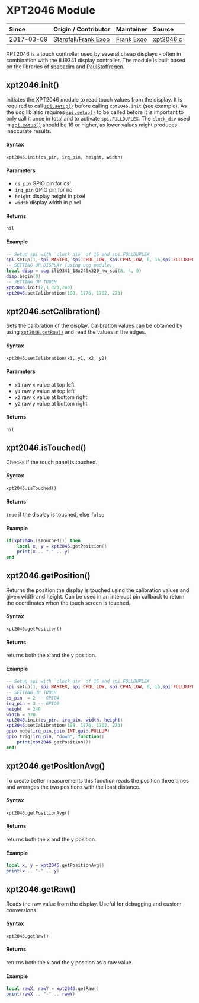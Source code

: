 # XPT2046 Module
| Since  | Origin / Contributor  | Maintainer  | Source  |
| :----- | :-------------------- | :---------- | :------ |
| 2017-03-09| [Starofall](https://github.com/nodemcu/nodemcu-firmware/pull/1242)/[Frank Exoo](https://github.com/FrankX0) | [Frank Exoo](https://github.com/FrankX0) | [xpt2046.c](../../../app/modules/xpt2046.c)|

XPT2046 is a touch controller used by several cheap displays - often in combination with the ILI9341 display controller.
The module is built based on the libraries of [spapadim](https://github.com/spapadim/XPT2046/) and [PaulStoffregen](https://github.com/PaulStoffregen/XPT2046_Touchscreen).


## xpt2046.init()
Initiates the XPT2046 module to read touch values from the display. It is required to call [`spi.setup()`](spi.md#spisetup) before calling `xpt2046.init` (see example).
As the ucg lib also requires [`spi.setup()`](spi.md#spisetup) to be called before it is important to only call it once in total and to activate `spi.FULLDUPLEX`.
The `clock_div` used in [`spi.setup()`](spi.md#spisetup) should be 16 or higher, as lower values might produces inaccurate results.

#### Syntax
`xpt2046.init(cs_pin, irq_pin, height, width)`

#### Parameters
- `cs_pin` GPIO pin for cs
- `irq_pin` GPIO pin for irq
- `height` display height in pixel
- `width` display width in pixel

#### Returns
`nil`

#### Example
```lua
-- Setup spi with `clock_div` of 16 and spi.FULLDUPLEX
spi.setup(1, spi.MASTER, spi.CPOL_LOW, spi.CPHA_LOW, 8, 16,spi.FULLDUPLEX)
-- SETTING UP DISPLAY (using ucg module)
local disp = ucg.ili9341_18x240x320_hw_spi(8, 4, 0)
disp:begin(0)
-- SETTING UP TOUCH
xpt2046.init(2,1,320,240)
xpt2046.setCalibration(198, 1776, 1762, 273)
```


## xpt2046.setCalibration()
Sets the calibration of the display. Calibration values can be obtained by using [`xpt2046.getRaw()`](#xpt2046getraw) and read the values in the edges.

#### Syntax
`xpt2046.setCalibration(x1, y1, x2, y2)`

#### Parameters
- `x1` raw x value at top left
- `y1` raw y value at top left
- `x2` raw x value at bottom right
- `y2` raw y value at bottom right

#### Returns
`nil`


## xpt2046.isTouched()
Checks if the touch panel is touched.

#### Syntax
`xpt2046.isTouched()`

#### Returns
`true` if the display is touched, else `false`

#### Example
```lua
if(xpt2046.isTouched()) then
	local x, y = xpt2046.getPosition()
	print(x .. "-" .. y)
end
```


## xpt2046.getPosition()
Returns the position the display is touched using the calibration values and given width and height.
Can be used in an interrupt pin callback to return the coordinates when the touch screen is touched.

#### Syntax
`xpt2046.getPosition()`

#### Returns
returns both the x and the y position.

#### Example
```lua
-- Setup spi with `clock_div` of 16 and spi.FULLDUPLEX
spi.setup(1, spi.MASTER, spi.CPOL_LOW, spi.CPHA_LOW, 8, 16,spi.FULLDUPLEX)
-- SETTING UP TOUCH
cs_pin  = 2 -- GPIO4
irq_pin = 3 -- GPIO0
height  = 240
width = 320
xpt2046.init(cs_pin, irq_pin, width, height)
xpt2046.setCalibration(198, 1776, 1762, 273)
gpio.mode(irq_pin,gpio.INT,gpio.PULLUP)
gpio.trig(irq_pin, "down", function()
    print(xpt2046.getPosition())
end)
```


## xpt2046.getPositionAvg()
To create better measurements this function reads the position three times and averages the two positions with the least distance.

#### Syntax
`xpt2046.getPositionAvg()`

#### Returns
returns both the x and the y position.

#### Example
```lua
local x, y = xpt2046.getPositionAvg()
print(x .. "-" .. y)
```


## xpt2046.getRaw()
Reads the raw value from the display. Useful for debugging and custom conversions.

#### Syntax
`xpt2046.getRaw()`

#### Returns
returns both the x and the y position as a raw value.

#### Example
```lua
local rawX, rawY = xpt2046.getRaw()
print(rawX .. "-" .. rawY)
```
